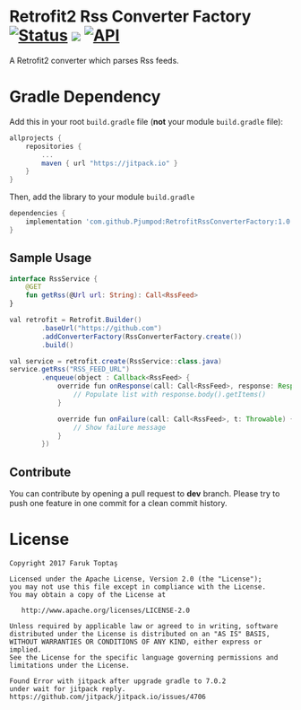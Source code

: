 # Retrofit2 Rss Converter Factory [![Status](https://app.travis-ci.com/Pjumpod/RetrofitRssConverterFactory.svg?branch=master)](https://app.travis-ci.com/Pjumpod/RetrofitRssConverterFactory.svg?branch=master) [![](https://jitpack.io/v/Pjumpod/RetrofitRssConverterFactory.svg)](https://jitpack.io/#Pjumpod/RetrofitRssConverterFactory) [![API](https://img.shields.io/badge/API-10%2B-blue.svg?style=flat)](https://android-arsenal.com/api?level=10)

A Retrofit2 converter which parses Rss feeds.

# Gradle Dependency

Add this in your root `build.gradle` file (**not** your module `build.gradle` file):

```gradle
allprojects {
	repositories {
		...
		maven { url "https://jitpack.io" }
	}
}
```

Then, add the library to your module `build.gradle`
```gradle
dependencies {
    implementation 'com.github.Pjumpod:RetrofitRssConverterFactory:1.0.0'
}
```


## Sample Usage
```kotlin
interface RssService {
    @GET
    fun getRss(@Url url: String): Call<RssFeed>
}
```

```java
val retrofit = Retrofit.Builder()
        .baseUrl("https://github.com")
        .addConverterFactory(RssConverterFactory.create())
        .build()

val service = retrofit.create(RssService::class.java)
service.getRss("RSS_FEED_URL")
        .enqueue(object : Callback<RssFeed> {
            override fun onResponse(call: Call<RssFeed>, response: Response<RssFeed>) {
                // Populate list with response.body().getItems()
            }

            override fun onFailure(call: Call<RssFeed>, t: Throwable) {
                // Show failure message
            }
        })
```

## Contribute
You can contribute by opening a pull request to **dev** branch.
Please try to push one feature in one commit for a clean commit history.

License
=======

    Copyright 2017 Faruk Toptaş

    Licensed under the Apache License, Version 2.0 (the "License");
    you may not use this file except in compliance with the License.
    You may obtain a copy of the License at

       http://www.apache.org/licenses/LICENSE-2.0

    Unless required by applicable law or agreed to in writing, software
    distributed under the License is distributed on an "AS IS" BASIS,
    WITHOUT WARRANTIES OR CONDITIONS OF ANY KIND, either express or implied.
    See the License for the specific language governing permissions and
    limitations under the License.

```
Found Error with jitpack after upgrade gradle to 7.0.2
under wait for jitpack reply.
https://github.com/jitpack/jitpack.io/issues/4706
```
